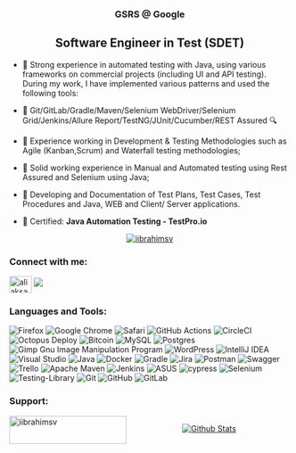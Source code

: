 <h3 align="center"> GSRS @ Google </h3>

<h2 align="center"> Software Engineer in Test (SDET) </h2>


- 🚀 Strong experience in automated testing with Java, using various frameworks on commercial projects (including UI and API testing). During my work, I have implemented various patterns and used the following tools: 

- 🚀 Git/GitLab/Gradle/Maven/Selenium WebDriver/Selenium Grid/Jenkins/Allure Report/TestNG/JUnit/Cucumber/REST Assured 🔍

- 🚀 Experience working in Development & Testing Methodologies such as Agile (Kanban,Scrum) and Waterfall testing methodologies;

- 🚀 Solid working experience in Manual and Automated testing using Rest Assured and Selenium using Java;

- 🚀 Developing and Documentation of Test Plans, Test Cases, Test Procedures and Java, WEB and Client/ Server applications.

- 🌱 Certified: **Java Automation Testing - TestPro.io**




<p align="center">
<a href="https://github.com/iibrahimsv">
<img align="center" src="https://github-readme-streak-stats.herokuapp.com?user=iibrahimsv&theme=outrun&hide_border=true&border_radius=5.9&date_format=M%20j%5B%2C%20Y%5D&mode=weekly" alt="iibrahimsv" />
</a>
</p>

<h3 align="left">Connect with me:</h3>
<p align="left">
<a href="https://linkedin.com/in/abdi-said-ibrahim" target="blank"><img align="center" src="https://raw.githubusercontent.com/rahuldkjain/github-profile-readme-generator/master/src/images/icons/Social/linked-in-alt.svg" alt="aliaksandr-zasinets" height="30" width="40" /></a>
 <a href="mailto: dcabdi@gmail.com "><img src="https://img.shields.io/badge/- dcabdi@gmail.com -D14836?style=flat&logo=Gmail&logoColor=white"/></a>
</p>


<h3 align="left">Languages and Tools:</h3>


![Firefox](https://img.shields.io/badge/Firefox-FF7139?style=for-the-badge&logo=Firefox-Browser&logoColor=white)
![Google Chrome](https://img.shields.io/badge/Google%20Chrome-4285F4?style=for-the-badge&logo=GoogleChrome&logoColor=white)
![Safari](https://img.shields.io/badge/Safari-000000?style=for-the-badge&logo=Safari&logoColor=white)
![GitHub Actions](https://img.shields.io/badge/github%20actions-%232671E5.svg?style=for-the-badge&logo=githubactions&logoColor=white)
![CircleCI](https://img.shields.io/badge/circle%20ci-%23161616.svg?style=for-the-badge&logo=circleci&logoColor=white)
![Octopus Deploy](https://img.shields.io/badge/octopus%20deploy-0D80D8?style=for-the-badge&logo=octopusdeploy&logoColor=white)
![Bitcoin](https://img.shields.io/badge/Bitcoin-000?style=for-the-badge&logo=bitcoin&logoColor=white)
![MySQL](https://img.shields.io/badge/mysql-%2300f.svg?style=for-the-badge&logo=mysql&logoColor=white)
![Postgres](https://img.shields.io/badge/postgres-%23316192.svg?style=for-the-badge&logo=postgresql&logoColor=white)
![Gimp Gnu Image Manipulation Program](https://img.shields.io/badge/Gimp-657D8B?style=for-the-badge&logo=gimp&logoColor=FFFFFF)
![WordPress](https://img.shields.io/badge/WordPress-%23117AC9.svg?style=for-the-badge&logo=WordPress&logoColor=white)
![IntelliJ IDEA](https://img.shields.io/badge/IntelliJIDEA-000000.svg?style=for-the-badge&logo=intellij-idea&logoColor=white)
![Visual Studio](https://img.shields.io/badge/Visual%20Studio-5C2D91.svg?style=for-the-badge&logo=visual-studio&logoColor=white)
![Java](https://img.shields.io/badge/java-%23ED8B00.svg?style=for-the-badge&logo=java&logoColor=white)
![Docker](https://img.shields.io/badge/docker-%230db7ed.svg?style=for-the-badge&logo=docker&logoColor=white)
![Gradle](https://img.shields.io/badge/Gradle-02303A.svg?style=for-the-badge&logo=Gradle&logoColor=white)
![Jira](https://img.shields.io/badge/jira-%230A0FFF.svg?style=for-the-badge&logo=jira&logoColor=white)
![Postman](https://img.shields.io/badge/Postman-FF6C37?style=for-the-badge&logo=postman&logoColor=white)
![Swagger](https://img.shields.io/badge/-Swagger-%23Clojure?style=for-the-badge&logo=swagger&logoColor=white)
![Trello](https://img.shields.io/badge/Trello-%23026AA7.svg?style=for-the-badge&logo=Trello&logoColor=white)
![Apache Maven](https://img.shields.io/badge/Apache%20Maven-C71A36?style=for-the-badge&logo=Apache%20Maven&logoColor=white)
![Jenkins](https://img.shields.io/badge/jenkins-%232C5263.svg?style=for-the-badge&logo=jenkins&logoColor=white)
![ASUS](https://img.shields.io/badge/asus-000080.svg?style=for-the-badge&logo=asus&logoColor=white)
![cypress](https://img.shields.io/badge/-cypress-%23E5E5E5?style=for-the-badge&logo=cypress&logoColor=058a5e)
![Selenium](https://img.shields.io/badge/-selenium-%43B02A?style=for-the-badge&logo=selenium&logoColor=white)
![Testing-Library](https://img.shields.io/badge/-TestingLibrary-%23E33332?style=for-the-badge&logo=testing-library&logoColor=white)
![Git](https://img.shields.io/badge/git-%23F05033.svg?style=for-the-badge&logo=git&logoColor=white)
![GitHub](https://img.shields.io/badge/github-%23121011.svg?style=for-the-badge&logo=github&logoColor=white)
![GitLab](https://img.shields.io/badge/gitlab-%23181717.svg?style=for-the-badge&logo=gitlab&logoColor=white)


<h3 align="left">Support:</h3>
<p><a href="https://ko-fi.com/abdiibrahim"> <img align="left" src="https://cdn.ko-fi.com/cdn/kofi3.png?v=3" height="50" width="210" alt="iibrahimsv" />
    <a href="https://paypal.me/AbdiIbrahim" target="_blank" style="display: inline-block;">
                 
<p align="center">
        <img src="https://raw.githubusercontent.com/mayhemantt/mayhemantt/Update/svg/Bottom.svg" alt="Github Stats" />
</p>












